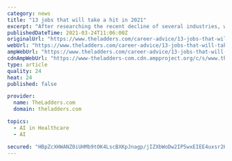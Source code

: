 ```yaml
---
category: news
title: "13 jobs that will take a hit in 2021"
excerpt: "After researching the recent decline of several industries, we have put together a list of jobs that will continue to struggle in 2021."
publishedDateTime: 2021-03-24T11:06:00Z
originalUrl: "https://www.theladders.com/career-advice/13-jobs-that-will-take-a-hit-in-2021"
webUrl: "https://www.theladders.com/career-advice/13-jobs-that-will-take-a-hit-in-2021"
ampWebUrl: "https://www.theladders.com/career-advice/13-jobs-that-will-take-a-hit-in-2021/amp"
cdnAmpWebUrl: "https://www-theladders-com.cdn.ampproject.org/c/s/www.theladders.com/career-advice/13-jobs-that-will-take-a-hit-in-2021/amp"
type: article
quality: 24
heat: 24
published: false

provider:
  name: TheLadders.com
  domain: theladders.com

topics:
  - AI in Healthcare
  - AI

secured: "HBpZcXHWANZ0iUHMb9tOK4LscBXKpJnagp/jIZXbWoDw2IP5wxEIEE4uxsr2HdH1l5iyQgdb6xhMQ7QoRKFgT4AWROaw8kgXa9hYk+mmnXvRBAxHUa4I7zegqH8ND6GYE2XyPKNLDS4PZb9A1Jh94utJNddGYQOTkTUPQ4VVlJivF1H+YhTCaAId7VYUqJVWnf/3IytnDmLmHGLSL+5qbddNnR1zvF5FiDGb7+agaiQM+U/WkK1ajMBJ01OTAxCvN7JztQvE4szuVpLftJ7YdyMHUWXbXfBoluRoTxWpV+4KGl8VlPsjOdSHR91z1FOvKmkJrsFAlWkl0ULhgjT+Zj0UFE0CBk/8AqaFbGyHncw=;iKj2sEkw2Ks+hJdHfU5mUA=="
---
```


